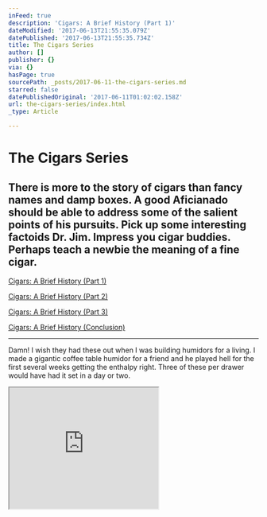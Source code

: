 ```yaml
---
inFeed: true
description: 'Cigars: A Brief History (Part 1)'
dateModified: '2017-06-13T21:55:35.079Z'
datePublished: '2017-06-13T21:55:35.734Z'
title: The Cigars Series
author: []
publisher: {}
via: {}
hasPage: true
sourcePath: _posts/2017-06-11-the-cigars-series.md
starred: false
datePublishedOriginal: '2017-06-11T01:02:02.158Z'
url: the-cigars-series/index.html
_type: Article

---
```

# The Cigars Series

## There is more to the story of cigars than fancy names and damp boxes. A good Aficianado should be able to address some of the salient points of his pursuits. Pick up some interesting factoids Dr. Jim. Impress you cigar buddies. Perhaps teach a newbie the meaning of a fine cigar.

[Cigars: A Brief History (Part 1)][0]

[Cigars: A Brief History (Part 2)][1]

[Cigars: A Brief History (Part 3)][2]

[Cigars: A Brief History (Conclusion)][3]

---

Damn! I wish they had these out when I was building humidors for a living. I made a gigantic coffee table humidor for a friend and he played hell for the first several weeks getting the enthalpy right. Three of these per drawer would have had it set in a day or two.

<iframe src="https://the-grid.github.io/ed-userhtml/?g=eJxNkU9vEzEQxe98imgPvqXr7IZNKHURFVIBUbVSBFdr1p7dmPjP1p6whE9fx2kl5uT3Zvzz0_jGDBEcLhKdLIpqNpr216uGT38_7tGMe7pu1mdRLRzE0fgyICr-pi9DxUgqBmuNH0XlQ7Uo3D5EjfHSjkpUdT2npYcrcPAv-CXodEqE7koFV2f0iJTq5087jH-Mwl8YkwleNJxv-LZp2KPH7zuxYo8TRqBz6x7ps_5KzrIHiAekJwsKxc8dS-EY8wkUizgIGiQZy0BLOk0ophj0UZHMYQ-MIqhDTi2NFg7od4jLhjNXcFPBXcJm0Hh-MsOL7dCTuOOrLz_a7q7ZMkjGp_-NM_2bFu_7foDtRnfrbtUOmzV8gKx73YJeY9tuWNqHWb4uagCbsNyUYUKfpPHS4yxn43WYBcUjsinm3UgVbIiiLcXIkH2zOO86xVk_vuqhVHX7bpHrpr789-0LNROuhg" height="244" style=""></iframe>



[0]: http://itsamans.world/cigars-a-brief-history-part-1
[1]: http://itsamans.world/cigars-a-brief-history-part-2
[2]: http://itsamans.world/cigars-a-brief-history-part-3
[3]: http://itsamans.world/cigars-a-brief-history-conclusion